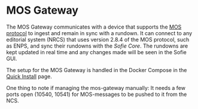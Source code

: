 # MOS Gateway

The MOS Gateway communicates with a device that supports the [MOS protocol](http://mosprotocol.com/wp-content/MOS-Protocol-Documents/MOS-Protocol-2.8.4-Current.htm) to ingest and remain in sync with a rundown. It can connect to any editorial system \(NRCS\) that uses version 2.8.4 of the MOS protocol, such as ENPS, and sync their rundowns with the _Sofie&nbsp;Core_. The rundowns are kept updated in real time and any changes made will be seen in the Sofie GUI.

The setup for the MOS Gateway is handled in the Docker Compose in the [Quick Install](../../installing-sofie-server-core) page.

One thing to note if managing the mos-gateway manually: It needs a few ports open \(10540, 10541\) for MOS-messages to be pushed to it from the NCS.


